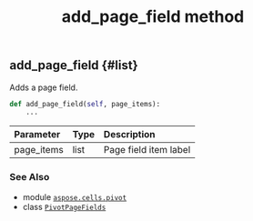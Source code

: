 ﻿---
title: add_page_field method
second_title: Aspose.Cells for Python via .NET API References
description: 
type: docs
weight: 30
url: /aspose.cells.pivot/pivotpagefields/add_page_field/
is_root: false
---

## add_page_field {#list}

Adds a page field.



```python
def add_page_field(self, page_items):
    ...
```


| Parameter | Type | Description |
| :- | :- | :- |
| page_items | list | Page field item label |



### See Also
* module [`aspose.cells.pivot`](../../)
* class [`PivotPageFields`](/cells/python-net/aspose.cells.pivot/pivotpagefields)
